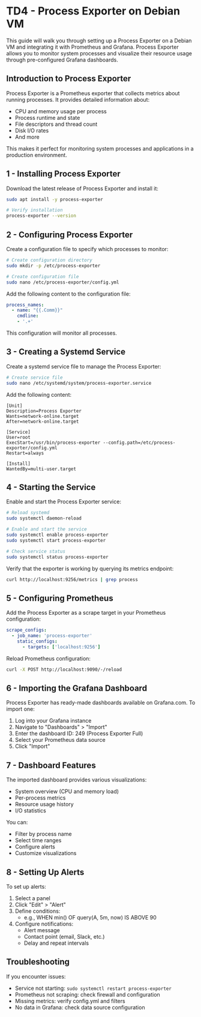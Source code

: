 # TD4 - Process Exporter on Debian VM

This guide will walk you through setting up a Process Exporter on a Debian VM and integrating it with Prometheus and Grafana. Process Exporter allows you to monitor system processes and visualize their resource usage through pre-configured Grafana dashboards.

## Introduction to Process Exporter

Process Exporter is a Prometheus exporter that collects metrics about running processes. It provides detailed information about:

- CPU and memory usage per process
- Process runtime and state
- File descriptors and thread count
- Disk I/O rates
- And more

This makes it perfect for monitoring system processes and applications in a production environment.

## 1 - Installing Process Exporter

Download the latest release of Process Exporter and install it:

```bash
sudo apt install -y process-exporter

# Verify installation
process-exporter --version
```

## 2 - Configuring Process Exporter

Create a configuration file to specify which processes to monitor:

```bash
# Create configuration directory
sudo mkdir -p /etc/process-exporter

# Create configuration file
sudo nano /etc/process-exporter/config.yml
```

Add the following content to the configuration file:

```yaml
process_names:
  - name: "{{.Comm}}"
    cmdline:
    - '.+'
```

This configuration will monitor all processes.

## 3 - Creating a Systemd Service

Create a systemd service file to manage the Process Exporter:

```bash
# Create service file
sudo nano /etc/systemd/system/process-exporter.service
```

Add the following content:

```
[Unit]
Description=Process Exporter
Wants=network-online.target
After=network-online.target

[Service]
User=root
ExecStart=/usr/bin/process-exporter --config.path=/etc/process-exporter/config.yml
Restart=always

[Install]
WantedBy=multi-user.target
```

## 4 - Starting the Service

Enable and start the Process Exporter service:

```bash
# Reload systemd
sudo systemctl daemon-reload

# Enable and start the service
sudo systemctl enable process-exporter
sudo systemctl start process-exporter

# Check service status
sudo systemctl status process-exporter
```

Verify that the exporter is working by querying its metrics endpoint:

```bash
curl http://localhost:9256/metrics | grep process
```

## 5 - Configuring Prometheus

Add the Process Exporter as a scrape target in your Prometheus configuration:

```yaml
scrape_configs:
  - job_name: 'process-exporter'
    static_configs:
      - targets: ['localhost:9256']
```

Reload Prometheus configuration:

```bash
curl -X POST http://localhost:9090/-/reload
```

## 6 - Importing the Grafana Dashboard

Process Exporter has ready-made dashboards available on Grafana.com. To import one:

1. Log into your Grafana instance
2. Navigate to "Dashboards" > "Import"
3. Enter the dashboard ID: 249 (Process Exporter Full)
4. Select your Prometheus data source
5. Click "Import"

## 7 - Dashboard Features

The imported dashboard provides various visualizations:

- System overview (CPU and memory load)
- Per-process metrics
- Resource usage history
- I/O statistics

You can:

- Filter by process name
- Select time ranges
- Configure alerts
- Customize visualizations

## 8 - Setting Up Alerts

To set up alerts:

1. Select a panel
2. Click "Edit" > "Alert"
3. Define conditions:
   - e.g., WHEN min() OF query(A, 5m, now) IS ABOVE 90
4. Configure notifications:
   - Alert message
   - Contact point (email, Slack, etc.)
   - Delay and repeat intervals

## Troubleshooting

If you encounter issues:

- Service not starting: `sudo systemctl restart process-exporter`
- Prometheus not scraping: check firewall and configuration
- Missing metrics: verify config.yml and filters
- No data in Grafana: check data source configuration
